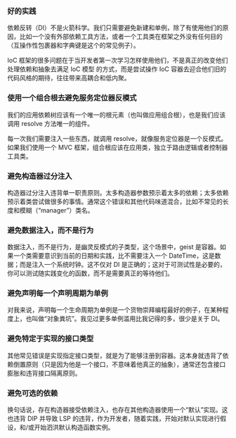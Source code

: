 ### 好的实践

依赖反转（DI）不是火箭科学。我们只需要避免新建和单例，除了有使用他们的原因，比如一个没有外部依赖工具方法，或者一个工具类在框架之外没有任何目的（互操作性包裹器和字典键是这个的常见例子）。

IoC 框架的很多问题在于当开发者第一次学习怎样使用他们，不是真正的改变他们处理依赖和抽象去满足 IoC 模型 的方式，而是尝试操作 IoC 容器去迎合他们旧的代码风格的期待，往往带来高耦合和低内聚。

### 使用一个组合根去避免服务定位器反模式

我们的应用依赖树应该有一个唯一的根元素（也叫做应用组合根），也是我们应该调用 resolve 方法唯一的组件。

每一次我们需要注入一些东西，就调用 resolve，就像服务定位器是一个反模式。如果我们使用一个 MVC 框架，组合根应该在应用类，独立于路由逻辑或者控制器工具类。

### 避免构造器过分注入

构造器过分注入违背单一职责原则。太多构造器参数预示着太多的依赖；太多依赖预示着类尝试做很多的事情。通常这个错误和其他代码味道混合，比如不常见的长度和模糊（“manager”）类名。

### 避免数据注入，而不是行为

数据注入，而不是行为，是幽灵反模式的子类型，这个场景中，geist 是容器。如果一个类需要意识到当前的日期和实践，比不需要注入一个 DateTime，这是数据；而是注入一个系统时钟。这不仅对 DI 是正确的；这对于可测试性是必要的，你可以测试随实践变化的函数，而不是需要真正的等待他们。

### 避免声明每一个声明周期为单例

对我来说，声明每一个生命周期为单例是一个货物崇拜编程最好的例子，在某种程度上，也叫做“对象粪坑”。我见过更多单例滥用比我记得的多，很少是关于 DI。

### 避免特定于实现的接口类型

其他常见错误是实现指定接口类型，就是为了能够注册到容器。这本身就违背了依赖倒置原则（只是因为他是一个接口，不意味着他真正的抽象），通常还包含接口膨胀和违背接口隔离原则。

### 避免可选的依赖

换句话说，存在构造器接受依赖注入，也存在其他构造器使用一个“默认”实现。这也违背 DIP 并导致 LSP 的违背，作为开发者，随着实践，开始对默认实现进行假设，和/或开始泗洪默认构造函数实例。